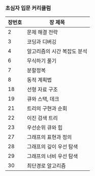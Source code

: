 
### 초심자 입문 커리큘럼
| 장번호 | 장 제목|
| -------| --------|
| 2 | 문제 해결 전략|
| 3 | 코딩과 디버깅|
| 4 | 알고리즘의 시간 복잡도 분석|
| 6 | 무식하기 풀기|
| 7 | 분할정복|
| 8 | 동적 계획법|
| 18 | 선형 자료 구조|
| 19 | 큐와 스택, 데크|
| 21 | 트리의 구현과 순회|
| 22 | 이진 검색 트리|
| 23 | 우선순위 큐와 힙|
| 27 | 그래프의 표현과 정의|
| 28 | 그래프의 깊이 우선 탐색|
| 29 | 그래프의 너비 우선 탐색|
| 30 | 최단경로 알고리즘|



